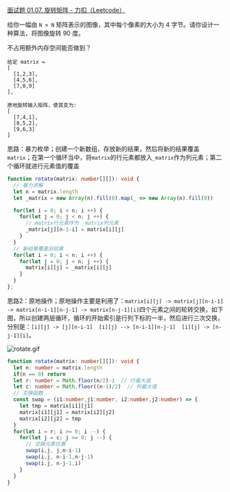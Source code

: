 [面试题 01.07. 旋转矩阵 - 力扣（Leetcode）](https://leetcode.cn/problems/rotate-matrix-lcci/description/)

给你一幅由 `N × N` 矩阵表示的图像，其中每个像素的大小为 4 字节。请你设计一种算法，将图像旋转 90 度。

不占用额外内存空间能否做到？

```
给定 matrix = 
[
  [1,2,3],
  [4,5,6],
  [7,8,9]
],

原地旋转输入矩阵，使其变为:
[
  [7,4,1],
  [8,5,2],
  [9,6,3]
]
```

思路：暴力枚举；创建一个新数组，存放新的结果，然后将新的结果覆盖`matrix`；在第一个循环当中，将`matrix`的行元素都放入`_matrix`作为列元素；第二个循环就进行元素值的覆盖

```typescript
function rotate(matrix: number[][]): void {
  // 暴力求解
  let n = matrix.length
  let _matrix = new Array(n).fill(0).map(_ => new Array(n).fill(0))

  for(let i = 0; i < n; i ++) {
    for(let j = 0; j < n; j ++) {
      // matrix行元素作为 _matrix列元素
      _matrix[j][n-1-i] = matrix[i][j]
    }
  }
  // 新结果覆盖旧结果
  for(let i = 0; i < n; i ++) {
    for(let j = 0; j < n; j ++) {
      matrix[i][j] = _matrix[i][j]
    }
  }
};
```

思路2：原地操作；原地操作主要是利用了：`matrix[i][j] -> matrix[j][n-i-1] -> matrix[n-i-1][n-j-1] -> matrix[n-j-1][i]`四个元素之间的轮转交换，如下图，所以创建两层循环，循环的开始索引是行列下标的一半，然后进行三次交换，分别是：`[i][j] -> [j][n-i-1]  [i][j] --> [n-i-1][n-j-1]  [i][j] -> [n-j-1][i]`。

![rotate.gif](https://pic.leetcode-cn.com/194630bf90343475a07278a0840d93ad891206acd50be1b81e75eb357d1e2c07-rotate.gif)

```typescript
function rotate(matrix: number[][]): void {
  let n: number = matrix.length
  if(n == 0) return
  let r: number = Math.floor(n/2)-1  // 行最大值
  let c: number = Math.floor((n-1)/2)  // 列最大值
  // 交换函数
  const swap = (i1:number,j1:number, i2:number,j2:number) => {
    let tmp = matrix[i1][j1]
    matrix[i1][j1] = matrix[i2][j2]
    matrix[i2][j2] = tmp
  }
  for(let i = r; i >= 0; i --) {
    for(let j = c; j >= 0; j --) {
      // 交换元素位置
      swap(i,j, j,n-i-1)
      swap(i,j, n-i-1,n-j-1)
      swap(i,j, n-j-1,i)
    }
  }
}
```

